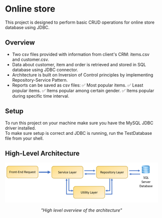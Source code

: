 # Online store

This project is designed to perform basic CRUD operations for online store database using JDBC.   
 
## Overview
* Two csv files provided with information from client's CRM: items.csv and customer.csv.
* Data about customer, item and order is retrieved and stored in SQL database using JDBC connector.
* Architecture is built on Inversion of Control principles by implementing Repository-Service Pattern.
* Reports can be saved as csv files:
   :white_check_mark: Most popular items.
   :white_check_mark: Least popular items.
   :white_check_mark: Items popular among certain gender.
   :white_check_mark: Items popular during specific time interval.

## Setup
To run this project on your machine make sure you have the MySQL JDBC driver installed.   
To make sure setup is correct and JDBC is running, run the TestDatabase file from your shell.


## High-Level Architecture

<p align="center">
   <img src ="readMeSource/Architecture.png" width="600">
</p>

<p align="center">
   <i>"High level overview of the architecture"</i>
</p>









